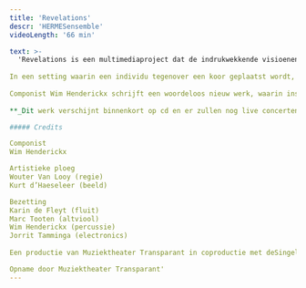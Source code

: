 ```yaml
---
title: 'Revelations'
descr: 'HERMESensemble'
videoLength: '66 min'

text: >-
  'Revelations is een multimediaproject dat de indrukwekkende visioenen van de 13e-eeuwse dichteres en mystica Hadewijch van Antwerpen (s.d.-1248) als uitgangspunt neemt. Haar getuigenissen behoren tot de verbazingwekkendste teksten uit onze literatuurgeschiedenis. In de traditie van de middeleeuwse christelijke mystiek beschrijft Hadewijch in haar Visioenen een extatische liefdesrelatie met de goddelijke Ander; passie is hierbij het sleutelwoord.  
  
In een setting waarin een individu tegenover een koor geplaatst wordt, zoekt Revelations naar de kracht van visionaire ervaringen en extase in onze hedendaagse context.  
  
Componist Wim Henderickx schrijft een woordeloos nieuw werk, waarin inspiratie van middeleeuwse en renaissancemuziek voor vrouwenstemmen doorklinkt. HERMESensemble en de elektronische muziek van Jorrit Tamminga krijgen een belangrijke plaats in zijn partituur. Na Void en De koningin zonder land werkt Wim Henderickx opnieuw samen met regisseur Wouter Van Looy, die voor Revelations een immateriële installatie met licht en rook creëert waarin de beelden van videokunstenaar Kurt d’Haeseleer aan Hadewijchs mystiek refereren.  
  
**_Dit werk verschijnt binnenkort op cd en er zullen nog live concerten volgen._**

##### Credits

Componist  
Wim Henderickx

Artistieke ploeg  
Wouter Van Looy (regie)  
Kurt d’Haeseleer (beeld)

Bezetting  
Karin de Fleyt (fluit)  
Marc Tooten (altviool)  
Wim Henderickx (percussie)  
Jorrit Tamminga (electronics)  
  
Een productie van Muziektheater Transparant in coproductie met deSingel, Operadagen Rotterdam, HERMESensemble en Cappella Amsterdam

Opname door Muziektheater Transparant'
---
```


